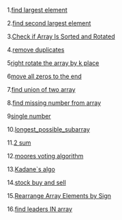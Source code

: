 1.[find largest element ](https://www.geeksforgeeks.org/problems/largest-element-in-array4009/0?utm_source=youtube&utm_medium=collab_striver_ytdescription&utm_campaign=largest-element-in-array)

2.[find second largest element](https://www.geeksforgeeks.org/problems/second-largest3735/1?utm_source=youtube&utm_medium=collab_striver_ytdescription&utm_campaign=second-largest)

3.[Check if Array Is Sorted and Rotated](https://leetcode.com/problems/check-if-array-is-sorted-and-rotated/description/)

4.[remove duplicates](https://leetcode.com/problems/remove-duplicates-from-sorted-array/description/)

5[right rotate the array by k place](https://leetcode.com/problems/rotate-array/submissions/1393304246/)

6[move all zeros to the end](https://leetcode.com/problems/move-zeroes/submissions/1395778272/)

7.[find union of two array ](https://www.geeksforgeeks.org/problems/union-of-two-sorted-arrays-1587115621/1?utm_source=youtube&utm_medium=collab_striver_ytdescription&utm_campaign=union-of-two-sorted-arrays)

8.[find missing number from array](https://leetcode.com/problems/missing-number/)

9[single number](https://leetcode.com/problems/single-number/)

10.[longest_possible_subarray](https://www.geeksforgeeks.org/problems/longest-sub-array-with-sum-k0809/1?utm_source=youtube&utm_medium=collab_striver_ytdescription&utm_campaign=longest-sub-array-with-sum-k)

11.[2 sum ](https://leetcode.com/problems/two-sum/description/)

12.[moores voting algorithm](https://leetcode.com/problems/majority-element/description/)

13.[Kadane`s algo](https://leetcode.com/problems/maximum-subarray/)

14.[stock buy and sell](https://leetcode.com/problems/best-time-to-buy-and-sell-stock/solutions/39038/kadane-s-algorithm-since-no-one-has-mentioned-about-this-so-far-in-case-if-interviewer-twists-the-input/)

15.[Rearrange Array Elements by Sign](https://leetcode.com/problems/rearrange-array-elements-by-sign/description/)

16.[find leaders IN array](https://www.geeksforgeeks.org/problems/leaders-in-an-array-1587115620/1?utm_source=youtube&utm_medium=collab_striver_ytdescription&utm_campaign=leaders-in-an-array)
